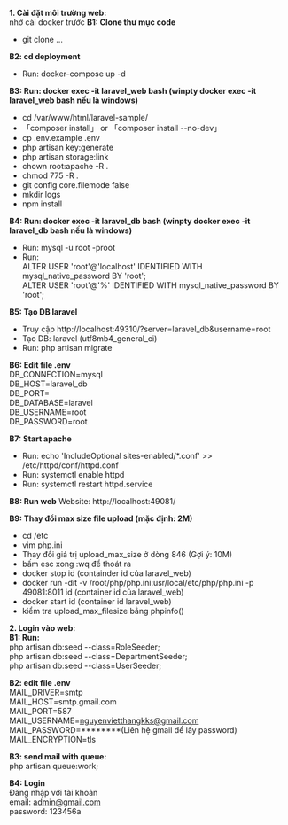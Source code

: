 **1. Cài đặt môi trường web:**<br>
nhớ cài docker trước
**B1: Clone thư mục code**
- git clone ...

**B2: cd deployment**
- Run: docker-compose up -d

**B3: Run: docker exec -it laravel_web bash (winpty docker exec -it laravel_web bash nếu là windows)**
-  cd /var/www/html/laravel-sample/
- 「composer install」 or 「composer install --no-dev」
- cp .env.example .env
- php artisan key:generate
- php artisan storage:link
- chown root:apache -R .
- chmod 775 -R .
- git config core.filemode false
- mkdir logs
- npm install

**B4: Run: docker exec -it laravel_db bash (winpty docker exec -it laravel_db bash nếu là windows)**
- Run: mysql -u root -proot
- Run:<br>
ALTER USER 'root'@'localhost' IDENTIFIED WITH mysql_native_password BY 'root';<br>
ALTER USER 'root'@'%' IDENTIFIED WITH mysql_native_password BY 'root';

**B5: Tạo DB laravel**
- Truy cập http://localhost:49310/?server=laravel_db&username=root
- Tạo DB: laravel (utf8mb4_general_ci)
- Run: php artisan migrate

**B6: Edit file .env<br>**
DB_CONNECTION=mysql<br>
DB_HOST=laravel_db<br>
DB_PORT=<br>
DB_DATABASE=laravel<br>
DB_USERNAME=root<br>
DB_PASSWORD=root<br>

**B7: Start apache**
- Run: echo 'IncludeOptional sites-enabled/*.conf' >> /etc/httpd/conf/httpd.conf
- Run: systemctl enable httpd
- Run: systemctl restart httpd.service

**B8: Run web**
Website: http://localhost:49081/<br>

**B9: Thay đổi max size file upload (mặc định: 2M)**
-   cd /etc
-   vim php.ini
-   Thay đổi giá trị upload_max_size ở dòng 846 (Gợi ý: 10M)
-   bấm esc xong :wq để thoát ra
-   docker stop id (containder id của laravel_web)
-   docker run -dit -v /root/php/php.ini:usr/local/etc/php/php.ini -p 49081:8011 id (container id của laravel_web)
-   docker start id (container id laravel_web)
-   kiểm tra upload_max_filesize bằng phpinfo()

**2. Login vào web:** <br>
**B1: Run:**<br>
php artisan db:seed --class=RoleSeeder;<br>
php artisan db:seed --class=DepartmentSeeder;<br>
php artisan db:seed --class=UserSeeder;<br>

**B2: edit file .env<br>**
MAIL_DRIVER=smtp<br>
MAIL_HOST=smtp.gmail.com<br>
MAIL_PORT=587<br>
MAIL_USERNAME=nguyenvietthangkks@gmail.com<br>
MAIL_PASSWORD=********(Liên hệ gmail để lấy password)<br> 
MAIL_ENCRYPTION=tls<br>

**B3: send mail with queue:**<br>
php artisan queue:work;<br>

**B4: Login<br>**
Đăng nhập với tài khoản<br>
email: admin@gmail.com<br>
password: 123456a<br>

